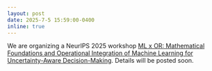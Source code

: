 ```yaml
---
layout: post
date: 2025-7-5 15:59:00-0400
inline: true
---
```


We are organizing a NeurIPS 2025 workshop [ML x OR: Mathematical Foundations and Operational Integration of Machine Learning for Uncertainty-Aware Decision-Making](https://mlxor-workshop.github.io/). Details will be posted soon.
